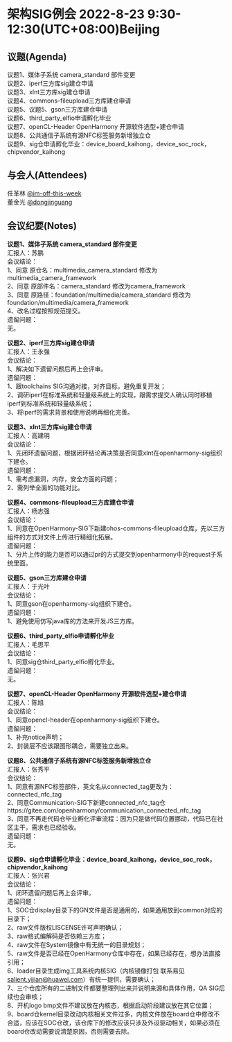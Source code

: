 # 架构SIG例会 2022-8-23 9:30-12:30(UTC+08:00)Beijing

## 议题(Agenda)

议题1、媒体子系统 camera_standard 部件变更  
议题2、iperf三方库sig建仓申请  
议题3、xlnt三方库sig建仓申请  
议题4、commons-fileupload三方库建仓申请  
议题5、议题5、gson三方库建仓申请  
议题6、third_party_elfio申请孵化毕业  
议题7、openCL-Header OpenHarmony 开源软件选型+建仓申请  
议题8、公共通信子系统有源NFC标签服务新增独立仓  
议题9、sig仓申请孵化毕业：device_board_kaihong，device_soc_rock，chipvendor_kaihong  

## 与会人(Attendees)

任革林 [@im-off-this-week](https://gitee.com/im-off-this-week)  
董金光 [@dongjinguang](https://gitee.com/dongjinguang)  

## 会议纪要(Notes)

**议题1、媒体子系统 camera_standard 部件变更**  
汇报人：苏鹏  
会议结论：  
1、同意 原仓名：multimedia_camera_standard 修改为 multimedia_camera_framework  
2、同意 原部件名：camera_standard 修改为camera_framework  
3、同意 原路径：foundation/multimedia/camera_standard 修改为 foundation/multimedia/camera_framework  
4、改名过程按照规范提交。  
遗留问题：  
无。  

**议题2、iperf三方库sig建仓申请**  
汇报人：王永强  
会议结论：  
1、解决如下遗留问题后再上会评审。  
遗留问题：  
1、跟toolchains SIG沟通对接，对齐目标，避免重复开发；  
2、调研iperf在标准系统和轻量级系统上的实现，跟需求提交人确认同时移植iperf到标准系统和轻量级系统；  
3、将iperf的需求背景和使用说明再细化完善。  

**议题3、xlnt三方库sig建仓申请**  
汇报人：高建明  
会议结论：  
1、先闭环遗留问题，根据闭环结论再决策是否同意xlnt在openharmony-sig组织下建仓。  
遗留问题：  
1、需考虑漏洞，内存，安全方面的问题；  
2、需列举全面的功能对比。  

**议题4、commons-fileupload三方库建仓申请**  
汇报人：杨志强  
会议结论：  
1、同意在OpenHarmony-SIG下新建ohos-commons-fileupload仓库，先以三方组件的方式对文件上传进行精细化拓展。  
遗留问题：  
1、分片上传的能力是否可以通过pr的方式提交到openharmony中的request子系统里面。  

**议题5、gson三方库建仓申请**  
汇报人：于光叶  
会议结论：  
1、同意gson在openharmony-sig组织下建仓。  
遗留问题：  
1、避免使用仿写java库的方法来开发JS三方库。  

**议题6、third_party_elfio申请孵化毕业**  
汇报人：毛思平  
会议结论：  
1、同意sig仓third_party_elfio孵化毕业。  
遗留问题：  
无。  

**议题7、openCL-Header OpenHarmony 开源软件选型+建仓申请**  
汇报人：陈旭  
会议结论：  
1、同意opencl-header在openharmony-sig组织下建仓。  
遗留问题：  
1、补充notice声明；  
2、封装层不应该跟图形耦合，需要独立出来。  

**议题8、公共通信子系统有源NFC标签服务新增独立仓**  
汇报人：张秀平  
会议结论：  
1、同意有源NFC标签部件，英文名从connected_tag更改为： connected_nfc_tag  
2、同意Communication-SIG下新建connected_nfc_tag仓https://gitee.com/openharmony/communication_connected_nfc_tag  
3、同意不再走代码仓毕业孵化评审流程：因为只是做代码位置挪动，代码已在社区主干，需求也已经验收。  
遗留问题：  
无。  

**议题9、sig仓申请孵化毕业：device_board_kaihong，device_soc_rock，chipvendor_kaihong**  
汇报人：张兴君  
会议结论：  
1、闭环遗留问题后再上会评审。  
遗留问题：  
1、SOC仓display目录下的GN文件是否是通用的，如果通用放到common对应的目录下；  
2、raw文件版权LISCENSE许可声明确认；  
3、raw格式编解码是否依赖三方库；  
4、raw文件在System镜像中有无统一的目录规划；  
5、raw文件是否已经在OpenHarmony仓库中存在，如果已经存在，想办法直接引用；  
6、loader目录生成img工具系统内核SIG（内核镜像打包 联系易见 salient.yijian@huawei.com）有统一提供，需要确认；  
7、三个仓库所有的二进制文件都要整理列出来并说明来源和具体作用，QA SIG后续也会审核；  
8、开机logo bmp文件不建议放在内核态，根据启动阶段建议放在其它位置；  
9、board仓kernel目录改动内核相关文件过多，内核文件放在board仓中修改不合适，应该在SOC仓改，该仓库下的修改应该只涉及外设驱动相关，如果必须在board仓改动需要说清楚原因，否则需要去除。  
